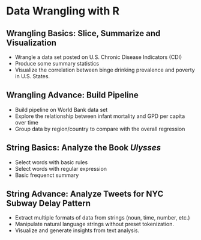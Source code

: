# Data Wrangling with R
## Wrangling Basics: Slice, Summarize and Visualization

- Wrangle a data set posted on U.S. Chronic Disease Indicators (CDI)
- Produce some summary statistics
- Visualize the correlation between binge drinking prevalence and poverty in U.S. States.

## Wrangling Advance: Build Pipeline

- Build pipeline on World Bank data set 
- Explore the relationship between infant mortality and GPD per capita over time 
- Group data by region/country to compare with the overall regression

## String Basics: Analyze the Book *Ulysses*

- Select words with basic rules
- Select words with regular expression
- Basic frequenct summary

## String Advance: Analyze Tweets for NYC Subway Delay Pattern

- Extract multiple formats of data from strings (noun, time, number, etc.)
- Manipulate natural language strings without preset tokenization.
- Visualize and generate insights from text analysis.
